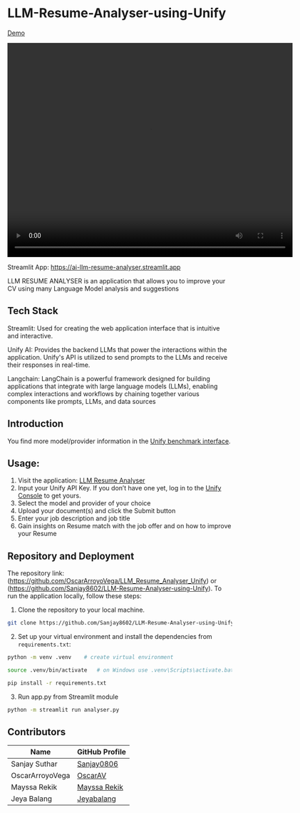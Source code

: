 # LLM-Resume-Analyser-using-Unify 


[Demo](https://github.com/Sanjay8602/LLM-Resume-Analyser-using-Unify/assets/121057369/a645f849-4617-43db-8936-3a279787f03b) 


<video width="640" height="480" autoplay>
  <source src="video.mp4 file saved in repository folder" type="video/mp4">
Your browser does not support the video tag.
</video>

Streamlit App: https://ai-llm-resume-analyser.streamlit.app

LLM RESUME ANALYSER is an application that allows you to improve your CV using many Language Model analysis and suggestions

## Tech Stack
Streamlit: Used for creating the web application interface that is intuitive and interactive.

Unify AI: Provides the backend LLMs that power the interactions within the application. Unify's API is utilized to send prompts to the LLMs and receive their responses in real-time.

Langchain: LangChain is a powerful framework designed for building applications that integrate with large language models (LLMs), enabling complex interactions and workflows by chaining together various components like prompts, LLMs, and data sources


## Introduction
 
You find more model/provider information in the [Unify benchmark interface](https://unify.ai/hub).

## Usage:
1. Visit the application: [LLM Resume Analyser](https://ai-llm-resume-analyser.streamlit.app/)
2. Input your Unify API Key. If you don’t have one yet, log in to the [Unify Console](https://console.unify.ai/) to get yours.
3. Select the model and provider of your choice
4. Upload your document(s) and click the Submit button
5. Enter your job description and job title
6. Gain insights on Resume match with the job offer and on how to improve your Resume

## Repository and Deployment
The repository link: (https://github.com/OscarArroyoVega/LLM_Resume_Analyser_Unify) or
                     (https://github.com/Sanjay8602/LLM-Resume-Analyser-using-Unify).
To run the application locally, follow these steps:
1. Clone the repository to your local machine.
```bash
git clone https://github.com/Sanjay8602/LLM-Resume-Analyser-using-Unify
```
2. Set up your virtual environment and install the dependencies from `requirements.txt`:
```bash
python -m venv .venv    # create virtual environment 
```
```bash
source .venv/bin/activate   # on Windows use .venv\Scripts\activate.bat
```
```bash
pip install -r requirements.txt
```
3. Run app.py from Streamlit module 

```bash
python -m streamlit run analyser.py
```

## Contributors

|       Name       |                  GitHub Profile                 |
|------------------|-------------------------------------------------|
| Sanjay Suthar    | [Sanjay0806](https://github.com/Sanjay8602)     |
| OscarArroyoVega  | [OscarAV](https://github.com/OscarArroyoVega)   |
| Mayssa Rekik     | [Mayssa Rekik](https://github.com/iammayssa)    |
| Jeya Balang      | [Jeyabalang](https://github.com/jeyabalang)     |
